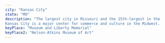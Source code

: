```yaml
---
city: "Kansas City"
state: "MO"
description: "The largest city in Missouri and the 15th-largest in the nation,
Kansas City is a major center for commerce and culture in the Midwest. It's known for its jazz heritage, barbecue scene, and world-class museums."
keyPlace: "Museum and Liberty Memorial"
keyPlace2: "Nelson-Atkins Museum of Art"
---
```

